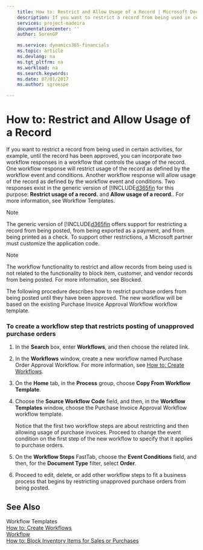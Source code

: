 ```yaml
---
    title: How to: Restrict and Allow Usage of a Record | Microsoft Docs
    description: If you want to restrict a record from being used in certain activities, for example, until the record has been approved, you can incorporate two workflow responses in a workflow that controls the usage of the record. One workflow response will restrict usage of the record as defined by the workflow event and conditions. Another workflow response will allow usage of the record as defined by the workflow event and conditions. Two responses exist in the generic version of [!INCLUDE[d365fin](includes/d365fin_md.md) for this purpose: **Restrict usage of a record.** and **Allow usage of a record.**. For more information, see Workflow Templates.
    services: project-madeira
    documentationcenter: ''
    author: SorenGP

    ms.service: dynamics365-financials
    ms.topic: article
    ms.devlang: na
    ms.tgt_pltfrm: na
    ms.workload: na
    ms.search.keywords:
    ms.date: 07/01/2017
    ms.author: sgroespe

---
```

# How to: Restrict and Allow Usage of a Record
If you want to restrict a record from being used in certain activities, for example, until the record has been approved, you can incorporate two workflow responses in a workflow that controls the usage of the record. One workflow response will restrict usage of the record as defined by the workflow event and conditions. Another workflow response will allow usage of the record as defined by the workflow event and conditions. Two responses exist in the generic version of [!INCLUDE[d365fin](includes/d365fin_md.md) for this purpose: **Restrict usage of a record.** and **Allow usage of a record.**. For more information, see Workflow Templates.  
  
> [!NOTE]  
>  The generic version of [!INCLUDE[d365fin](includes/d365fin_md.md) offers support for restricting a record from being posted, from being exported as a payment, and from being printed as a check. To support other restrictions, a Microsoft partner must customize the application code.  
  
> [!NOTE]  
>  The workflow functionality to restrict and allow records from being used is not related to the functionality to block item, customer, and vendor records from being posted. For more information, see Blocked.  
  
 The following procedure describes how to restrict purchase orders from being posted until they have been approved. The new workflow will be based on the existing Purchase Invoice Approval Workflow workflow template.  
  
### To create a workflow step that restricts posting of unapproved purchase orders  
  
1.  In the **Search** box, enter **Workflows**, and then choose the related link.  
  
2.  In the **Workflows** window, create a new workflow named Purchase Order Approval Workflow. For more information, see [How to: Create Workflows](across-how-to-create-workflows.md).  
  
3.  On the **Home** tab, in the **Process** group, choose **Copy From Workflow Template**.  
  
4.  Choose the **Source Workflow Code** field, and then, in the **Workflow Templates** window, choose the Purchase Invoice Approval Workflow workflow template.  
  
     Notice that the first two workflow steps are about restricting and then allowing usage of purchase invoices. Proceed to change the event condition on the first step of the new workflow to specify that it applies to purchase orders.  
  
5.  On the **Workflow Steps** FastTab, choose the **Event Conditions** field, and then, for the **Document Type** filter, select **Order**.  
  
6.  Proceed to edit, delete, or add other workflow steps to fit a business process that begins by restricting unapproved purchase orders from being posted.  
  
## See Also  
 Workflow Templates   
 [How to: Create Workflows](across-how-to-create-workflows.md)   
 [Workflow](across-workflow.md)   
 [How to: Block Inventory Items for Sales or Purchases](across-how-to-block-inventory-items-for-sales-or-purchases.md)